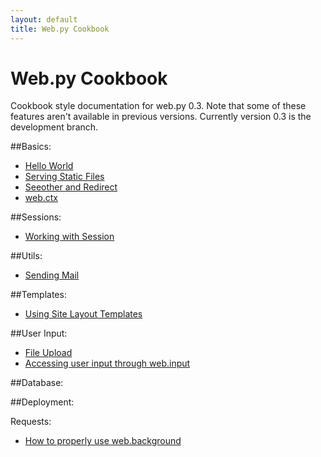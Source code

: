 ```yaml
---
layout: default
title: Web.py Cookbook
---
```


# Web.py Cookbook

Cookbook style documentation for web.py 0.3. Note that some of these features aren't available in previous versions.  Currently version 0.3 is the development branch.

##Basics:
* [Hello World](/cookbook/helloworld)
* [Serving Static Files](/cookbook/staticfiles)
* [Seeother and Redirect](/cookbook/redirect+seeother)
* [web.ctx](/cookbook/ctx)

##Sessions:
* [Working with Session](/cookbook/sessions)

##Utils:
* [Sending Mail](/cookbook/sendmail)

##Templates:
* [Using Site Layout Templates](/cookbook/layout_template)

##User Input:
* [File Upload](/cookbook/fileupload)
* [Accessing user input through web.input](/cookbook/input)

##Database:

##Deployment:


Requests:

* [How to properly use web.background](/cookbook/web.background)

